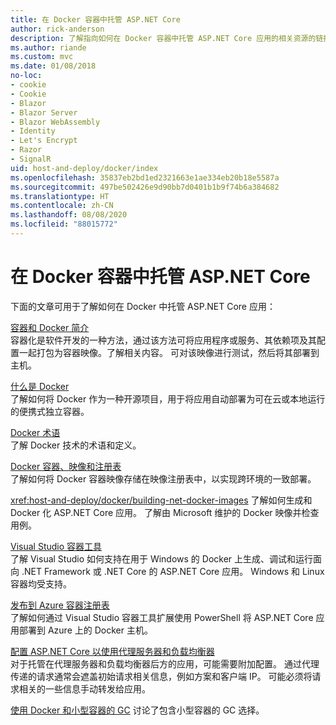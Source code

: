 ```yaml
---
title: 在 Docker 容器中托管 ASP.NET Core
author: rick-anderson
description: 了解指向如何在 Docker 容器中托管 ASP.NET Core 应用的相关资源的链接。
ms.author: riande
ms.custom: mvc
ms.date: 01/08/2018
no-loc:
- cookie
- Cookie
- Blazor
- Blazor Server
- Blazor WebAssembly
- Identity
- Let's Encrypt
- Razor
- SignalR
uid: host-and-deploy/docker/index
ms.openlocfilehash: 35837eb2bd1ed2321663e1ae334eb20b18e5587a
ms.sourcegitcommit: 497be502426e9d90bb7d0401b1b9f74b6a384682
ms.translationtype: HT
ms.contentlocale: zh-CN
ms.lasthandoff: 08/08/2020
ms.locfileid: "88015772"
---
```

# <a name="host-aspnet-core-in-docker-containers"></a>在 Docker 容器中托管 ASP.NET Core

下面的文章可用于了解如何在 Docker 中托管 ASP.NET Core 应用：

[容器和 Docker 简介](/dotnet/standard/microservices-architecture/container-docker-introduction/index)  
容器化是软件开发的一种方法，通过该方法可将应用程序或服务、其依赖项及其配置一起打包为容器映像。了解相关内容。 可对该映像进行测试，然后将其部署到主机。

[什么是 Docker](/dotnet/standard/microservices-architecture/container-docker-introduction/docker-defined)  
了解如何将 Docker 作为一种开源项目，用于将应用自动部署为可在云或本地运行的便携式独立容器。

[Docker 术语](/dotnet/standard/microservices-architecture/container-docker-introduction/docker-terminology)  
了解 Docker 技术的术语和定义。

[Docker 容器、映像和注册表](/dotnet/standard/microservices-architecture/container-docker-introduction/docker-containers-images-registries)  
了解如何将 Docker 容器映像存储在映像注册表中，以实现跨环境的一致部署。

<xref:host-and-deploy/docker/building-net-docker-images> 了解如何生成和 Docker 化 ASP.NET Core 应用。 了解由 Microsoft 维护的 Docker 映像并检查用例。

[Visual Studio 容器工具](xref:host-and-deploy/docker/visual-studio-tools-for-docker)  
了解 Visual Studio 如何支持在用于 Windows 的 Docker 上生成、调试和运行面向 .NET Framework 或 .NET Core 的 ASP.NET Core 应用。 Windows 和 Linux 容器均受支持。

[发布到 Azure 容器注册表](/azure/vs-azure-tools-docker-hosting-web-apps-in-docker)  
了解如何通过 Visual Studio 容器工具扩展使用 PowerShell 将 ASP.NET Core 应用部署到 Azure 上的 Docker 主机。

[配置 ASP.NET Core 以使用代理服务器和负载均衡器](xref:host-and-deploy/proxy-load-balancer)  
对于托管在代理服务器和负载均衡器后方的应用，可能需要附加配置。 通过代理传递的请求通常会遮盖初始请求相关信息，例如方案和客户端 IP。 可能必须将请求相关的一些信息手动转发给应用。

[使用 Docker 和小型容器的 GC](xref:performance/memory#sc) 讨论了包含小型容器的 GC 选择。